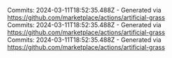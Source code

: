 Commits: 2024-03-11T18:52:35.488Z - Generated via https://github.com/marketplace/actions/artificial-grass
<br>
Commits: 2024-03-11T18:52:35.488Z - Generated via https://github.com/marketplace/actions/artificial-grass
<br>
Commits: 2024-03-11T18:52:35.488Z - Generated via https://github.com/marketplace/actions/artificial-grass
<br>
